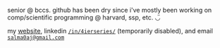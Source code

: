 senior @ bccs. github has been dry since i've mostly been working on comp/scientific programming @ harvard, ssp, etc. ◡̈ 


my <a href="https://www.salmaj.dev" target="_blank">website</a>, linkedin <a href="https://www.linkedin.com/in/4ierseries/" target="_blank">`/in/4ierseries/`</a> (temporarily disabled), and email <a href="mailto:salma0aj@gmail.com" target="_blank">`salma0aj@gmail.com`</a>
